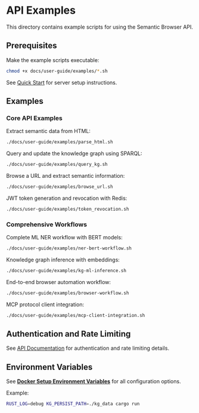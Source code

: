 # API Examples

This directory contains example scripts for using the Semantic Browser API.

## Prerequisites

Make the example scripts executable:
```bash
chmod +x docs/user-guide/examples/*.sh
```

See [Quick Start](../quickstart.md) for server setup instructions.

## Examples

### Core API Examples
Extract semantic data from HTML:
```bash
./docs/user-guide/examples/parse_html.sh
```

Query and update the knowledge graph using SPARQL:
```bash
./docs/user-guide/examples/query_kg.sh
```

Browse a URL and extract semantic information:
```bash
./docs/user-guide/examples/browse_url.sh
```

JWT token generation and revocation with Redis:
```bash
./docs/user-guide/examples/token_revocation.sh
```

### Comprehensive Workflows
Complete ML NER workflow with BERT models:
```bash
./docs/user-guide/examples/ner-bert-workflow.sh
```

Knowledge graph inference with embeddings:
```bash
./docs/user-guide/examples/kg-ml-inference.sh
```

End-to-end browser automation workflow:
```bash
./docs/user-guide/examples/browser-workflow.sh
```

MCP protocol client integration:
```bash
./docs/user-guide/examples/mcp-client-integration.sh
```

## Authentication and Rate Limiting

See [API Documentation](../../api/README.md) for authentication and rate limiting details.

## Environment Variables

See **[Docker Setup Environment Variables](../docker-setup.md#environment-variables)** for all configuration options.

Example:
```bash
RUST_LOG=debug KG_PERSIST_PATH=./kg_data cargo run
```
